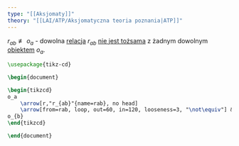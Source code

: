 ```yaml
---
type: "[[Aksjomaty]]"
theory: "[[LAI/ATP/Aksjomatyczna teoria poznania|ATP]]"
---
```

$r_{ab} \not\equiv o_a$ - dowolna [relacja](Relacja.md) $r_{ab}$ [nie jest tożsama](Brak%20tożsamości.md) z żadnym dowolnym [obiektem](LAI/ATP/Pojęcia%20pierwotne/Obiekt%20elementarny.md) $o_a$.

```tikz
\usepackage{tikz-cd}

\begin{document}

\begin{tikzcd}
o_a 
	\arrow[r,"r_{ab}"{name=rab}, no head]
	\arrow[from=rab, loop, out=60, in=120, looseness=3, "\not\equiv"] & 
o_{b}
\end{tikzcd}

\end{document}

```
